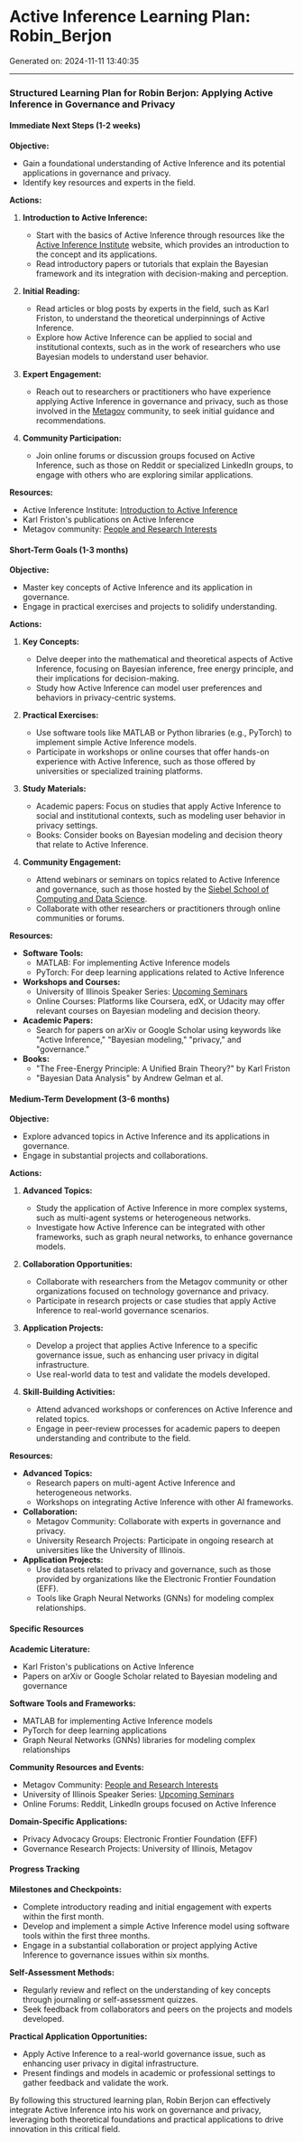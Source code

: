 # Active Inference Learning Plan: Robin_Berjon

Generated on: 2024-11-11 13:40:35

---

### Structured Learning Plan for Robin Berjon: Applying Active Inference in Governance and Privacy

#### Immediate Next Steps (1-2 weeks)

**Objective:**
- Gain a foundational understanding of Active Inference and its potential applications in governance and privacy.
- Identify key resources and experts in the field.

**Actions:**
1. **Introduction to Active Inference:**
   - Start with the basics of Active Inference through resources like the [Active Inference Institute](https://www.activeinference.org/) website, which provides an introduction to the concept and its applications.
   - Read introductory papers or tutorials that explain the Bayesian framework and its integration with decision-making and perception.

2. **Initial Reading:**
   - Read articles or blog posts by experts in the field, such as Karl Friston, to understand the theoretical underpinnings of Active Inference.
   - Explore how Active Inference can be applied to social and institutional contexts, such as in the work of researchers who use Bayesian models to understand user behavior.

3. **Expert Engagement:**
   - Reach out to researchers or practitioners who have experience applying Active Inference in governance and privacy, such as those involved in the [Metagov](https://metagov.org/people) community, to seek initial guidance and recommendations.

4. **Community Participation:**
   - Join online forums or discussion groups focused on Active Inference, such as those on Reddit or specialized LinkedIn groups, to engage with others who are exploring similar applications.

**Resources:**
- Active Inference Institute: [Introduction to Active Inference](https://www.activeinference.org/)
- Karl Friston's publications on Active Inference
- Metagov community: [People and Research Interests](https://metagov.org/people)

#### Short-Term Goals (1-3 months)

**Objective:**
- Master key concepts of Active Inference and its application in governance.
- Engage in practical exercises and projects to solidify understanding.

**Actions:**

1. **Key Concepts:**
   - Delve deeper into the mathematical and theoretical aspects of Active Inference, focusing on Bayesian inference, free energy principle, and their implications for decision-making.
   - Study how Active Inference can model user preferences and behaviors in privacy-centric systems.

2. **Practical Exercises:**
   - Use software tools like MATLAB or Python libraries (e.g., PyTorch) to implement simple Active Inference models.
   - Participate in workshops or online courses that offer hands-on experience with Active Inference, such as those offered by universities or specialized training platforms.

3. **Study Materials:**
   - Academic papers: Focus on studies that apply Active Inference to social and institutional contexts, such as modeling user behavior in privacy settings.
   - Books: Consider books on Bayesian modeling and decision theory that relate to Active Inference.

4. **Community Engagement:**
   - Attend webinars or seminars on topics related to Active Inference and governance, such as those hosted by the [Siebel School of Computing and Data Science](https://siebelschool.illinois.edu/news/speaker-series).
   - Collaborate with other researchers or practitioners through online communities or forums.

**Resources:**
- **Software Tools:**
  - MATLAB: For implementing Active Inference models
  - PyTorch: For deep learning applications related to Active Inference
- **Workshops and Courses:**
  - University of Illinois Speaker Series: [Upcoming Seminars](https://siebelschool.illinois.edu/news/speaker-series)
  - Online Courses: Platforms like Coursera, edX, or Udacity may offer relevant courses on Bayesian modeling and decision theory.
- **Academic Papers:**
  - Search for papers on arXiv or Google Scholar using keywords like "Active Inference," "Bayesian modeling," "privacy," and "governance."
- **Books:**
  - "The Free-Energy Principle: A Unified Brain Theory?" by Karl Friston
  - "Bayesian Data Analysis" by Andrew Gelman et al.

#### Medium-Term Development (3-6 months)

**Objective:**
- Explore advanced topics in Active Inference and its applications in governance.
- Engage in substantial projects and collaborations.

**Actions:**

1. **Advanced Topics:**
   - Study the application of Active Inference in more complex systems, such as multi-agent systems or heterogeneous networks.
   - Investigate how Active Inference can be integrated with other frameworks, such as graph neural networks, to enhance governance models.

2. **Collaboration Opportunities:**
   - Collaborate with researchers from the Metagov community or other organizations focused on technology governance and privacy.
   - Participate in research projects or case studies that apply Active Inference to real-world governance scenarios.

3. **Application Projects:**
   - Develop a project that applies Active Inference to a specific governance issue, such as enhancing user privacy in digital infrastructure.
   - Use real-world data to test and validate the models developed.

4. **Skill-Building Activities:**
   - Attend advanced workshops or conferences on Active Inference and related topics.
   - Engage in peer-review processes for academic papers to deepen understanding and contribute to the field.

**Resources:**
- **Advanced Topics:**
  - Research papers on multi-agent Active Inference and heterogeneous networks.
  - Workshops on integrating Active Inference with other AI frameworks.
- **Collaboration:**
  - Metagov Community: Collaborate with experts in governance and privacy.
  - University Research Projects: Participate in ongoing research at universities like the University of Illinois.
- **Application Projects:**
  - Use datasets related to privacy and governance, such as those provided by organizations like the Electronic Frontier Foundation (EFF).
  - Tools like Graph Neural Networks (GNNs) for modeling complex relationships.

#### Specific Resources

**Academic Literature:**
- Karl Friston's publications on Active Inference
- Papers on arXiv or Google Scholar related to Bayesian modeling and governance

**Software Tools and Frameworks:**
- MATLAB for implementing Active Inference models
- PyTorch for deep learning applications
- Graph Neural Networks (GNNs) libraries for modeling complex relationships

**Community Resources and Events:**
- Metagov Community: [People and Research Interests](https://metagov.org/people)
- University of Illinois Speaker Series: [Upcoming Seminars](https://siebelschool.illinois.edu/news/speaker-series)
- Online Forums: Reddit, LinkedIn groups focused on Active Inference

**Domain-Specific Applications:**
- Privacy Advocacy Groups: Electronic Frontier Foundation (EFF)
- Governance Research Projects: University of Illinois, Metagov

#### Progress Tracking

**Milestones and Checkpoints:**
- Complete introductory reading and initial engagement with experts within the first month.
- Develop and implement a simple Active Inference model using software tools within the first three months.
- Engage in a substantial collaboration or project applying Active Inference to governance issues within six months.

**Self-Assessment Methods:**
- Regularly review and reflect on the understanding of key concepts through journaling or self-assessment quizzes.
- Seek feedback from collaborators and peers on the projects and models developed.

**Practical Application Opportunities:**
- Apply Active Inference to a real-world governance issue, such as enhancing user privacy in digital infrastructure.
- Present findings and models in academic or professional settings to gather feedback and validate the work.

By following this structured learning plan, Robin Berjon can effectively integrate Active Inference into his work on governance and privacy, leveraging both theoretical foundations and practical applications to drive innovation in this critical field.